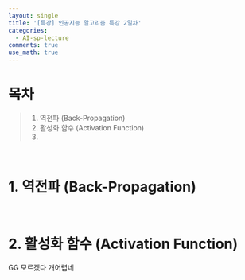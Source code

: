 ```yaml
---
layout: single
title: '[특강] 인공지능 알고리즘 특강 2일차'
categories:
  - AI-sp-lecture
comments: true
use_math: true
---
```


# 목차
> 1. 역전파 (Back-Propagation)
> 2. 활성화 함수 (Activation Function)
> 3. 

<br>

# 1. 역전파 (Back-Propagation)

<br>

# 2. 활성화 함수 (Activation Function)


GG 모르겠다 개어렵네








